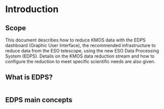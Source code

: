 # Introduction

## Scope

This document describes how to reduce KMOS data with the EDPS dashboard (Graphic User
Interface), the recommended infrastructure to reduce data from the ESO
telescope, using the new ESO Data Processing System (EDPS).
Details on the KMOS data reduction stream and how to configure the reduction to meet 
specific scientific needs are also given.



## What is EDPS?

```{include} ../common/what_is_edps.md
```

## EDPS main concepts

```{include} ../common/main_concepts.md
```
